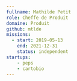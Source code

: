 ```yaml
---
fullname: Mathilde Petit
role: Cheffe de Produit
domaine: Produit
github: mtlde
missions:
  - start: 2019-05-13
    end: 2021-12-31
    status: independent
startups:
    - peps
    - cartobio
---
```

